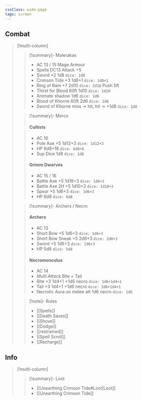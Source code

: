 ```yaml
---
cssClass: wide-page
tags: screen
---
```


## Combat

>[!multi-column]
>
>>[!summary]- Malerakas
>>- AC 13 / 15 Mage Armour
>>- Spells DC13 Attack +5
>>- Sword +2 1d8 `dice: 1d8`
>>- Crimson Tide +3 1d8+1 `dice: 1d8+1`
>>- Ring of Ram +7 2d10 `dice: 2d10` Push 5ft
>>- Thirst for Blood 60ft 1d10 `dice: 1d10`
>>- Animate shadow 1d6 `dice: 1d6`
>>- Blood of Khorne 60ft 2d6 `dice: 2d6`
>>- Sword of Khorne miss -> hit, hit -> +1d8 `dice: 1d8`
>
>>[!summary]- Mercs
>>#### Cultists
>>- AC 16
>>- Pole Axe +5 1d12+3 `dice: 1d12+3`
>>- HP 6d8+18 `dice: 6d8+6`
>>- Sup Dice 1d8 `dice: 1d8`
>>#### Grimm Dwarves
>>- AC 15 / 16
>>- Battle Axe +5 1d18+3 `dice: 1d8+3`
>>- Battle Axe 2H +5 1d10+3 `dice: 1d10+3`
>>- Spear +5 1d6+3 `dice: 1d6+3`
>>- HP 6d8 `dice: 6d8`
>
>
>>[!summary]- Archers / Necro
>>#### Archers
>>- AC 13
>>- Short Bow +5 1d6+3 `dice: 1d6+3`
>>- Short Bow Sneak +5 2d6+3 `dice: 2d6+3`
>>- Sword +5 1d6+3 `dice: 1d6+3`
>>- HP 5d8 `dice: 5d8`
>>#### Necromonculus
>>- AC 14
>>- *Multi Attack* Bite + Tail
>>- Bite +3 1d4+1 +1d6 necro `dice: 1d6+1d4+1`
>>- Tail +3 1d4+1 +1d6 necro `dice: 1d6+1d4+1`
>>- Necrotic Aura on melee att  1d6 necro `dice: 1d6`
>
>>[!note]- Rules
>>- [[Spells]]
>>- [[Death Saves]]
>>- [[Shove]]
>>- [[Dodge]]
>>- [[restrained]]
>>- [[Spell Scroll]]
>>- [[Recharge]]
>
## Info

>[!multi-column]
>
>>[!summary]- Loot
>>- [[Unearthing Crimson Tide#Loot|Loot]]
>>- [[Unearthing Crimson Tide]]
>